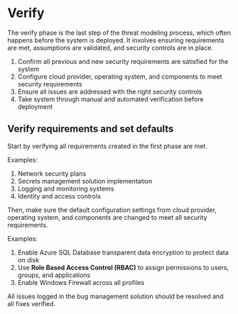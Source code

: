 # Verify

The verify phase is the last step of the threat modeling process, which often happens before the system is deployed. It involves ensuring requirements are met, assumptions are validated, and security controls are in place.

1. Confirm all previous and new security requirements are satisfied for the system
2. Configure cloud provider, operating system, and components to meet security requirements
3. Ensure all issues are addressed with the right security controls
4. Take system through manual and automated verification before deployment

## Verify requirements and set defaults
Start by verifying all requirements created in the first phase are met.

Examples:

1. Network security plans
2. Secrets management solution implementation
3. Logging and monitoring systems
4. Identity and access controls

Then, make sure the default configuration settings from cloud provider, operating system, and components are changed to meet all security requirements.

Examples:

1. Enable Azure SQL Database transparent data encryption to protect data on disk
2. Use **Role Based Access Control (RBAC)** to assign permissions to users, groups, and applications
3. Enable Windows Firewall across all profiles

All issues logged in the bug management solution should be resolved and all fixes verified.